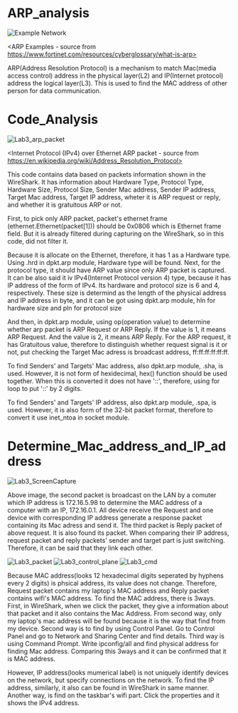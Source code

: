 # ARP_analysis

![Example Network](https://user-images.githubusercontent.com/97582404/203703224-abfc92fb-e34e-4a2a-87f1-f22add6e3a5a.png)

<ARP Examples - source from https://www.fortinet.com/resources/cyberglossary/what-is-arp>

ARP(Address Resolution Protocol) is a mechanism to match Mac(media access control) address in the physical layer(L2) and IP(Internet protocol) address the logical layer(L3). This is used to find the MAC address of other person for data communication.


# Code_Analysis

![Lab3_arp_packet](https://user-images.githubusercontent.com/97582404/203704065-185786a8-1981-4301-bab6-42910ba0bfa4.png)

<Internet Protocol (IPv4) over Ethernet ARP packet - source from https://en.wikipedia.org/wiki/Address_Resolution_Protocol>

This code contains data based on packets information shown in the WireShark. It has information about Hardware Type, Protocol Type, Hardware Size, Protocol Size, Sender Mac address, Sender IP address, Target Mac address, Target IP address, wheter it is ARP request or reply, and whether it is gratuitous ARP or not. 

First, to pick only ARP packet, packet's ethernet frame (ethernet.Ethernet(packet[1])) should be 0x0806 which is Ethernet frame field. But it is already filtered during capturing on the WireShark, so in this code, did not filter it. 


Because it is allocate on the Ethernet, therefore, it has 1 as a Hardware type. Using .hrd in dpkt.arp module, Hardware type will be found. Next, for the protocol type, it should have ARP value since only ARP packet is captured. It can be also said it iv IPv4(Internet Protocol version 4) type, because it has IP address of the form of IPv4. Its hardware and protocol size is 6 and 4, respectively. These size is determind as the length of the physical address and IP address in byte, and it can be got using dpkt.arp module, hln for hardware size and pln for protocol size 


And then, in dpkt.arp module, using op(operation value) to determine whether arp packet is ARP Request or ARP Reply. If the value is 1, it means ARP Request. And the value is 2, it means ARP Reply. For the ARP request, it has Gratuitous value, therefore to distinguish whether request signal is it or not, put checking the Target Mac adress is broadcast address, ff:ff:ff:ff:ff:ff.  

To find Senders' and Targets' Mac address, also dpkt.arp module, .sha, is used. However, it is not form of hexidecimal, hex() function should be used together. When this is converted it does not have '::', therefore, using for loop to put '::' by 2 digits. 

To find Senders' and Targets' IP address, also dpkt.arp module, .spa, is used. However, it is also form of the 32-bit packet format, therefore to convert it use inet_ntoa in socket module.


# Determine_Mac_address_and_IP_address

![Lab3_ScreenCapture](https://user-images.githubusercontent.com/97582404/203699348-31a62462-72db-44d3-a3a1-1d6616d5a4fb.png)

Above image, the second packet is broadcast on the LAN by a comuter which IP address is 172.16.5.98 to determine the MAC address of a computer with an IP, 172.16.0.1. All device receive the Request and one device with corresponding IP address generate a response packet containing its Mac adress and send it. The third packet is Reply packet of above request. It is also found its packet. When comparing their IP address, request packet and reply packets' sender and target part is just switching. Therefore, it can be said that they link each other.


![Lab3_packet](https://user-images.githubusercontent.com/97582404/203701207-21c2551f-eb11-49b4-8560-0c737e006328.png)
![Lab3_control_plane](https://user-images.githubusercontent.com/97582404/203701560-8c0e7191-8977-49dd-8d67-7e4ddf50cdee.png)
![Lab3_cmd](https://user-images.githubusercontent.com/97582404/203710609-d497d517-d9b8-4e3c-aa7b-494defa54379.png)


Because MAC address(looks 12 hexadecimal digits seperated by hyphens every 2 digits) is phsical address, its value does not change. Therefore, Request packet contains my laptop's MAC address and Reply packet contains wifi's MAC address. To find the MAC address, there is 3ways. First, in WireShark, when we click the packet, they give a information about that packet and it also contains the Mac Address. From second way, only my laptop's mac address will be found because it is the way that find from my device. Second way is to find by using Control Panel. Go to Control Panel and go to Network and Sharing Center and find details. Third way is using Command Prompt. Write ipconfig/all and find physical address for finding Mac address. Comparing this 3ways and it can be confirmed that it is MAC address. 

However, IP address(looks mumerical label) is not uniquely identify devices on the network, but specify connections on the network. To find the IP address, similarly, it also can be found in WireShark in same manner. Another way, is find on the taskbar's wifi part. Click the properties and it shows the IPv4 address.
